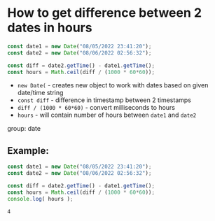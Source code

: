 # How to get difference between 2 dates in hours

```js
const date1 = new Date("08/05/2022 23:41:20");
const date2 = new Date("08/06/2022 02:56:32");

const diff = date2.getTime() - date1.getTime();
const hours = Math.ceil(diff / (1000 * 60*60));
```

- `new Date(` - creates new object to work with dates based on given date/time string
- `const diff` - difference in timestamp between 2 timestamps
- `diff / (1000 * 60*60)` - convert milliseconds to hours
- `hours` - will contain number of hours between `date1` and `date2`

group: date

## Example: 
```js
const date1 = new Date("08/05/2022 23:41:20");
const date2 = new Date("08/06/2022 02:56:32");

const diff = date2.getTime() - date1.getTime();
const hours = Math.ceil(diff / (1000 * 60*60));
console.log( hours );
```
```
4

```

